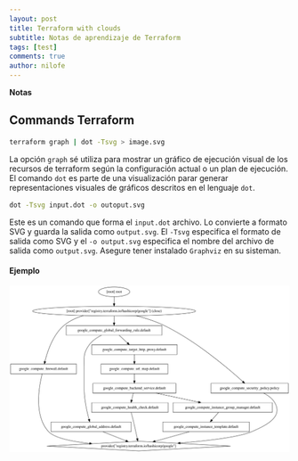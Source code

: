 ```yaml
---
layout: post
title: Terraform with clouds
subtitle: Notas de aprendizaje de Terraform
tags: [test]
comments: true
author: nilofe
---
```


**Notas**

## Commands Terraform 

~~~bash
terraform graph | dot -Tsvg > image.svg
~~~
La opción ```graph``` sé utiliza para mostrar un gráfico de ejecución visual de los recursos
de terraform según la configuración actual o un plan de ejecución.
El comando ```dot``` es parte de una visualización parar generar representaciones visuales de gráficos
descritos en el lenguaje ```dot```.


```bash
dot -Tsvg input.dot -o outoput.svg
```
Este es un comando que forma el ```input.dot``` archivo. Lo convierte a formato SVG y guarda la 
salida como ```output.svg```. El ```-Tsvg``` especifica el formato de salida como SVG y el ```-o output.svg```
especifica el nombre del archivo de salida como ```output.svg```. Asegure tener instalado ```Graphviz``` en su sisteman.

#### Ejemplo

![image](../assets/img/Untitled.jpg)
